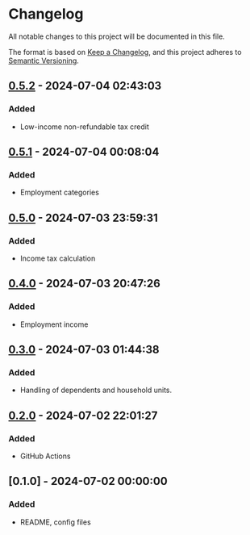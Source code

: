 # Changelog

All notable changes to this project will be documented in this file.

The format is based on [Keep a Changelog](https://keepachangelog.com/en/1.0.0/),
and this project adheres to [Semantic Versioning](https://semver.org/spec/v2.0.0.html).

## [0.5.2] - 2024-07-04 02:43:03

### Added

- Low-income non-refundable tax credit

## [0.5.1] - 2024-07-04 00:08:04

### Added

- Employment categories

## [0.5.0] - 2024-07-03 23:59:31

### Added

- Income tax calculation

## [0.4.0] - 2024-07-03 20:47:26

### Added

- Employment income

## [0.3.0] - 2024-07-03 01:44:38

### Added

- Handling of dependents and household units.

## [0.2.0] - 2024-07-02 22:01:27

### Added

- GitHub Actions

## [0.1.0] - 2024-07-02 00:00:00

### Added

- README, config files



[0.5.2]: https://github.com/PolicyEngine/policyengine-it/compare/0.5.1...0.5.2
[0.5.1]: https://github.com/PolicyEngine/policyengine-it/compare/0.5.0...0.5.1
[0.5.0]: https://github.com/PolicyEngine/policyengine-it/compare/0.4.0...0.5.0
[0.4.0]: https://github.com/PolicyEngine/policyengine-it/compare/0.3.0...0.4.0
[0.3.0]: https://github.com/PolicyEngine/policyengine-it/compare/0.2.0...0.3.0
[0.2.0]: https://github.com/PolicyEngine/policyengine-it/compare/0.1.0...0.2.0

